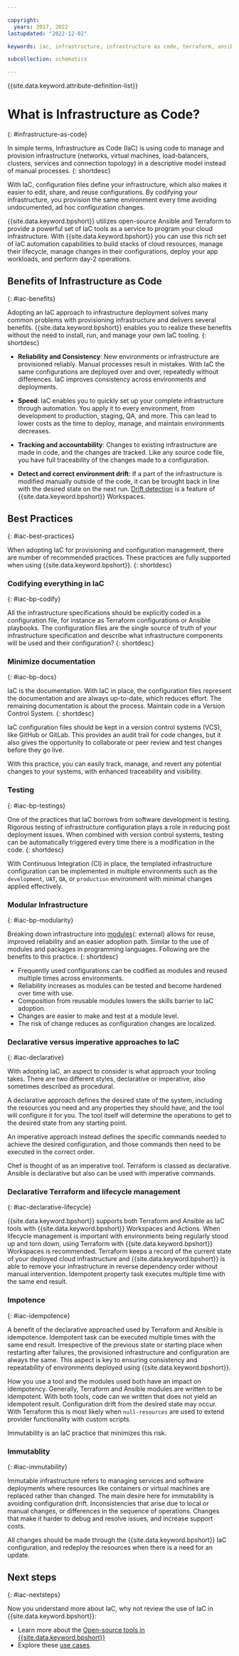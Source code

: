 ```yaml
---

copyright:
  years: 2017, 2022
lastupdated: "2022-12-02"

keywords: iac, infrastructure, infrastructure as code, terraform, ansible

subcollection: schematics

---
```


{{site.data.keyword.attribute-definition-list}}

# What is Infrastructure as Code?
{: #infrastructure-as-code}

In simple terms, Infrastructure as Code (IaC) is using code to manage and provision infrastructure (networks, virtual machines, load-balancers, clusters, services and connection topology) in a descriptive model instead of manual processes.
{: shortdesc}

With IaC, configuration files define your infrastructure, which also makes it easier to edit, share, and reuse configurations. By codifying your infrastructure, you provision the same environment every time avoiding undocumented, ad hoc configuration changes.

{{site.data.keyword.bpshort}} utilizes open-source Ansible and Terraform to provide a powerful set of IaC tools as a service to program your cloud infrastructure. With {{site.data.keyword.bpshort}} you can use this rich set of IaC automation capabilities to build stacks of cloud resources, manage their lifecycle, manage changes in their configurations, deploy your app workloads, and perform day-2 operations.




## Benefits of Infrastructure as Code
{: #iac-benefits}

Adopting an IaC approach to infrastructure deployment solves many common problems with provisioning infrastructure and delivers several benefits. {{site.data.keyword.bpshort}} enables you to realize these benefits without the need to install, run, and manage your own IaC tooling.
{: shortdesc}

- **Reliability and Consistency**: New environments or infrastructure are provisioned reliably. Manual processes result in mistakes. With IaC the same configurations are deployed over and over, repeatedly without differences. IaC improves consistency across environments and deployments.

- **Speed**: IaC enables you to quickly set up your complete infrastructure through automation. You apply it to every environment, from development to production, staging, QA, and more. This can lead to lower costs as the time to deploy, manage, and maintain environments decreases.

- **Tracking and accountability**: Changes to existing infrastructure are made in code, and the changes are tracked. Like any source code file, you have full traceability of the changes made to a configuration.

- **Detect and correct environment drift**: If a part of the infrastructure is modified manually outside of the code, it can be brought back in line with the desired state on the next run. [Drift detection](/docs/schematics?topic=schematics-drift-note) is a feature of {{site.data.keyword.bpshort}} Workspaces. 

## Best Practices 
{: #iac-best-practices}

When adopting IaC for provisioning and configuration management, there are number of recommended practices. These practices are fully supported when using {{site.data.keyword.bpshort}}.
{: shortdesc}

### Codifying everything in IaC
{: #iac-bp-codify}

All the infrastructure specifications should be explicitly coded in a configuration file, for instance as Terraform configurations or Ansible playbooks. The configuration files are the single source of truth of your infrastructure specification and describe what infrastructure components will be used and their configuration?
{: shortdesc}

### Minimize documentation
{: #iac-bp-docs}

IaC is the documentation. With IaC in place, the configuration files represent the documentation and are always up-to-date, which reduces effort. The remaining documentation is about the process.
Maintain code in a Version Control System.
{: shortdesc}

IaC configuration files should be kept in a version control systems (VCS), like GitHub or GitLab. This provides an audit trail for code changes, but it also gives the opportunity to collaborate or peer review and test changes before they go live.

With this practice, you can easily track, manage, and revert any potential changes to your systems, with enhanced traceability and visibility.

### Testing
{: #iac-bp-testings} 

One of the practices that IaC borrows from software development is testing. Rigorous testing of infrastructure configuration plays a role in reducing post deployment issues. When combined with version control systems, testing can be automatically triggered every time there is a modification in the code.
{: shortdesc}

With Continuous Integration (CI) in place, the templated infrastructure configuration can be implemented in multiple environments such as the `development`, `UAT`, `QA`, or `production` environment with minimal changes applied effectively.

### Modular Infrastructure
{: #iac-bp-modularity}

Breaking down infrastructure into [modules](https://github.com/terraform-ibm-modules/documentation){: external} allows for reuse, improved reliability and an easier adoption path. Similar to the use of modules and packages in programming languages. Following are the benefits to this practice.
{: shortdesc}

- Frequently used configurations can be codified as modules and reused multiple times across environments.
- Reliability increases as modules can be tested and become hardened over time with use.
- Composition from reusable modules lowers the skills barrier to IaC adoption.
- Changes are easier to make and test at a module level.
- The risk of change reduces as configuration changes are localized.

### Declarative versus imperative approaches to IaC
{: #iac-declarative}

With adopting IaC, an aspect to consider is what approach your tooling takes. There are two different styles, declarative or imperative, also sometimes described as procedural. 

A declarative approach defines the desired state of the system, including the resources you need and any properties they should have, and the tool will configure it for you. The tool itself will determine the operations to get to the desired state from any starting point. 

An imperative approach instead defines the specific commands needed to achieve the desired configuration, and those commands then need to be executed in the correct order. 

Chef is thought of as an imperative tool. Terraform is classed as declarative. Ansible is declarative but also can be used with imperative commands. 

### Declarative Terraform and lifecycle management
{: #iac-declarative-lifecycle}

{{site.data.keyword.bpshort}} supports both Terraform and Ansible as IaC tools with {{site.data.keyword.bpshort}} Workspaces and Actions. When lifecycle management is important with environments being regularly stood up and torn down, using Terraform with {{site.data.keyword.bpshort}} Workspaces is recommended. Terraform keeps a record of the current state of your deployed cloud infrastructure and {{site.data.keyword.bpshort}} is able to remove your infrastructure in reverse dependency order without manual intervention. Idempotent property task executes multiple time with the same end result.

### Impotence
{: #iac-idempotence}

A benefit of the declarative approached used by Terraform and Ansible is idempotence. Idempotent task can be executed multiple times with the same end result. Irrespective of the previous state or starting place when restarting after failures, the provisioned infrastructure and configuration are always the same. This aspect is key to ensuring consistency and repeatability of environments deployed using {{site.data.keyword.bpshort}}. 

How you use a tool and the modules used both have an impact on idempotency. Generally, Terraform and Ansible modules are written to be idempotent. With both tools, code can we written that does not yield an idempotent result. Configuration drift from the desired state may occur. With Terraform this is most likely when `null-resources` are used to extend provider functionality with custom scripts.

Immutability is an IaC practice that minimizes this risk. 
 
### Immutablity
{: #iac-immutability}

Immutable infrastructure refers to managing services and software deployments where resources like containers or virtual machines are replaced rather than changed. The main desire here for immutability is avoiding configuration drift. Inconsistencies that arise due to local or manual changes, or differences in the sequence of operations. Changes that make it harder to debug and resolve issues, and increase support costs. 

All changes should be made through the {{site.data.keyword.bpshort}} IaC configuration, and redeploy the resources when there is a need for an update. 

## Next steps
{: #iac-nextsteps}

Now you understand more about IaC, why not review the use of IaC in {{site.data.keyword.bpshort}}: 
- Learn more about the [Open-source tools in {{site.data.keyword.bpshort}}](/docs/schematics?topic=schematics-schematics-open-projects)
- Explore these [use cases](/docs/schematics?topic=schematics-how-it-works).
